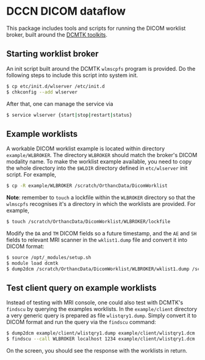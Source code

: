 # DCCN DICOM dataflow

This package includes tools and scripts for running the DICOM worklist broker, built around the [DCMTK toolkits](http://dicom.offis.de/dcmtk.php.en).

## Starting worklist broker

An init script built around the DCMTK `wlmscpfs` program is provided.  Do the following steps to include this script into system init.

```bash
$ cp etc/init.d/wlserver /etc/init.d
$ chkconfig --add wlserver
```

After that, one can manage the service via

```bash
$ service wlserver {start|stop|restart|status}
```

## Example worklists

A workable DICOM worklist example is located within directory `example/WLBROKER`.  The directory `WLBROKER` should match the broker's DICOM modality name.  To make the  worklist example available, you need to copy the whole directory into the `$WLDIR` directory defined in `etc/wlserver` init script.  For example,

```bash
$ cp -R example/WLBROKER /scratch/OrthancData/DicomWorklist
```

__Note__: remember to `touch` a lockfile within the `WLBROKER` directory so that the `wlmscpfs` recognises it's a directory in which the worklists are provided.  For example,

```bash
$ touch /scratch/OrthancData/DicomWorklist/WLBROKER/lockfile
```

Modify the `DA` and `TM` DICOM fields so a future timestamp, and the `AE` and `SH` fields to relevant MRI scanner in the `wklist1.dump` file and convert it into DICOM format:

```bash
$ source /opt/_modules/setup.sh
$ module load dcmtk
$ dump2dcm /scratch/OrthancData/DicomWorklist/WLBROKER/wklist1.dump /scratch/OrthancData/DicomWorklist/WLBROKER/wklist1.wl
```

## Test client query on example worklists

Instead of testing with MRI console, one could also test with DCMTK's `findscu` by querying the examples worklists.  In the `example/client` directory a very generic query is prepared as file `wlistqry1.dump`.  Simply convert it to DICOM format and run the query via the `findscu` command:

```bash
$ dump2dcm example/client/wlistqry1.dump example/client/wlistqry1.dcm
$ findscu --call WLBROKER localhost 1234 example/client/wlistqry1.dcm
```

On the screen, you should see the response with the worklists in return.

